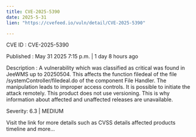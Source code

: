 ```yaml
---
title: CVE-2025-5390
date: 2025-5-31
lien: "https://cvefeed.io/vuln/detail/CVE-2025-5390"

---
```


CVE ID : CVE-2025-5390

Published :  May 31
2025
7:15 p.m. | 1 day
8 hours ago

Description : A vulnerability
which was classified as critical
was found in JeeWMS up to 20250504. This affects the function filedeal of the file /systemController/filedeal.do of the component File Handler. The manipulation leads to improper access controls. It is possible to initiate the attack remotely. This product does not use versioning. This is why information about affected and unaffected releases are unavailable.

Severity: 6.3 | MEDIUM

Visit the link for more details
such as CVSS details
affected products
timeline
and more...
